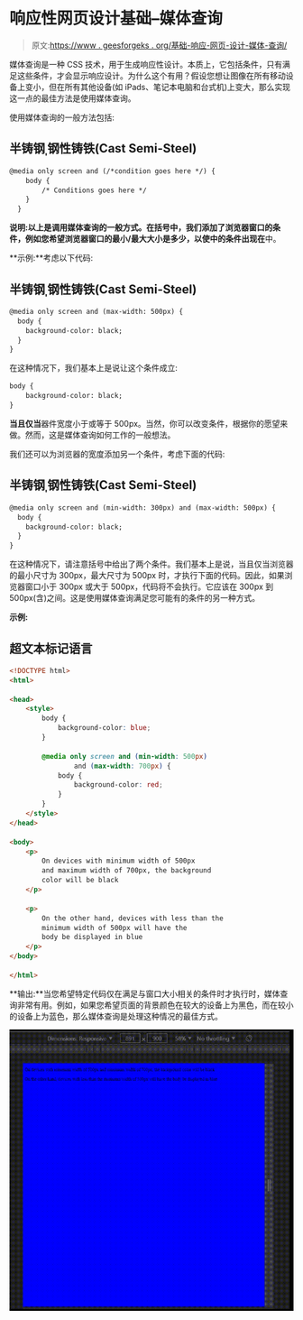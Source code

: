 # 响应性网页设计基础–媒体查询

> 原文:[https://www . geesforgeks . org/基础-响应-网页-设计-媒体-查询/](https://www.geeksforgeeks.org/basics-of-responsive-web-design-media-queries/)

媒体查询是一种 CSS 技术，用于生成响应性设计。本质上，它包括条件，只有满足这些条件，才会显示响应设计。为什么这个有用？假设您想让图像在所有移动设备上变小，但在所有其他设备(如 iPads、笔记本电脑和台式机)上变大，那么实现这一点的最佳方法是使用媒体查询。

使用媒体查询的一般方法包括:

## 半铸钢ˌ钢性铸铁(Cast Semi-Steel)

```html
@media only screen and (/*condition goes here */) {
    body {
        /* Conditions goes here */
    }
  }
```

**说明:**以上是调用媒体查询的一般方式。在括号中，我们添加了浏览器窗口的条件，例如您希望浏览器窗口的最小/最大大小是多少，以使**中的条件出现在**中。

**示例:**考虑以下代码:

## 半铸钢ˌ钢性铸铁(Cast Semi-Steel)

```html
@media only screen and (max-width: 500px) {
  body {
    background-color: black;
  }
}
```

在这种情况下，我们基本上是说让这个条件成立:

```html
body {    
    background-color: black; 
}
```

**当且仅当**器件宽度小于或等于 500px。当然，你可以改变条件，根据你的愿望来做。然而，这是媒体查询如何工作的一般想法。

我们还可以为浏览器的宽度添加另一个条件，考虑下面的代码:

## 半铸钢ˌ钢性铸铁(Cast Semi-Steel)

```html
@media only screen and (min-width: 300px) and (max-width: 500px) {
  body {
    background-color: black;
  }
}
```

在这种情况下，请注意括号中给出了两个条件。我们基本上是说，当且仅当浏览器的最小尺寸为 300px，最大尺寸为 500px 时，才执行下面的代码。因此，如果浏览器窗口小于 300px 或大于 500px，代码将不会执行。它应该在 300px 到 500px(含)之间。这是使用媒体查询满足您可能有的条件的另一种方式。

**示例:**

## 超文本标记语言

```html
<!DOCTYPE html>
<html>

<head>
    <style>
        body {
            background-color: blue;
        }

        @media only screen and (min-width: 500px) 
                and (max-width: 700px) {
            body {
                background-color: red;
            }
        }
    </style>
</head>

<body>
    <p>
        On devices with minimum width of 500px
        and maximum width of 700px, the background
        color will be black
    </p>

    <p>
        On the other hand, devices with less than the
        minimum width of 500px will have the
        body be displayed in blue
    </p>
</body>

</html>
```

**输出:**当您希望特定代码仅在满足与窗口大小相关的条件时才执行时，媒体查询非常有用。例如，如果您希望页面的背景颜色在较大的设备上为黑色，而在较小的设备上为蓝色，那么媒体查询是处理这种情况的最佳方式。

![](img/0ec3eccb12f85e5d51b22fe816113d27.png)